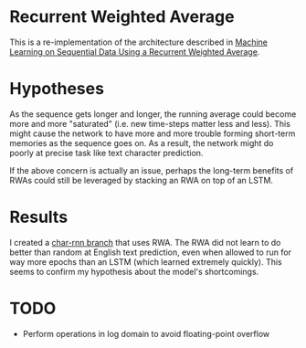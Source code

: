 # Recurrent Weighted Average

This is a re-implementation of the architecture described in [Machine Learning on Sequential Data Using a Recurrent Weighted Average](https://arxiv.org/abs/1703.01253).

# Hypotheses

As the sequence gets longer and longer, the running average could become more and more "saturated" (i.e. new time-steps matter less and less). This might cause the network to have more and more trouble forming short-term memories as the sequence goes on. As a result, the network might do poorly at precise task like text character prediction.

If the above concern is actually an issue, perhaps the long-term benefits of RWAs could still be leveraged by stacking an RWA on top of an LSTM.

# Results

I created a [char-rnn branch](https://github.com/unixpickle/char-rnn/tree/rwa) that uses RWA. The RWA did not learn to do better than random at English text prediction, even when allowed to run for way more epochs than an LSTM (which learned extremely quickly). This seems to confirm my hypothesis about the model's shortcomings.

# TODO

 * Perform operations in log domain to avoid floating-point overflow
